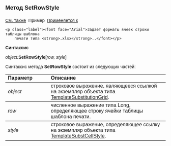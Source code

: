<html>
<head>
<title>TemplateSubstitution\SetRowStyle</title>
<style type="text/css">
.auto-style1 {
	text-decoration: underline;
}
    .style1
    {
        width: 26%;
    }
</style>
</head>

<body>

<p><strong><font size="4" face="Arial">Метод SetRowStyle<br>
<br>
</font></strong><font face="Arial"><span class="auto-style1"><a href="../TemplateSubstitutionGrid.html">См. также</a></span>&nbsp;
Пример&nbsp; <a href="../TemplateSubstitutionGrid.html">Применяется к</a></font></p>

    <p class="label"><font face="Arial">Задает форматы ячеек строки таблицы шаблона 
        печати типа <strong>.xlsx</strong>..</font></p>

<p class="label"><font face="Arial"><b>Синтаксис</b></font></p>

<p><font face="Arial"><em>object</em><strong>.SetRowStyle</strong>[<em>row, style</em>]</font></p>

<p><font face="Arial">Синтаксис метода <strong>SetRowStyle</strong>
состоит из следующих частей:</font></p>

<table border="1" cellPadding="5" cols="2" frame="below" rules="rows">
<TBODY>
  <tr vAlign="top">
    <td class="style1"><font face="Arial"><b>Параметр</b></font></td>
    <td class="label" width="71%"><font face="Arial"><strong>Описание</strong></font></td>
  </tr>
  <tr>
    <td class="style1"><font face="Arial"><em>object</em></font></td>
    <td width="71%"><font face="Arial">строковое выражение, являющееся ссылкой на 
        экземпляр объекта типа <a href="../TemplateSubstitutionGrid.html">TemplateSubstitutionGrid</a>.</font></td>
  </tr>
    <tr>
    <td class="style1"><font face="Arial"><em> row</em></font></td>
    <td width="71%"><font face="Arial">численное выражение типа Long, oпределяющее 
        строку ячейки таблицы шаблона печати.</font></td>
    </tr>
    <tr>
    <td class="style1"><font face="Arial"><em> style</em></font></td>
    <td width="71%"><font face="Arial">строковое выражение, oпределяющее ссылку на 
        экземпляр объекта типа
        <a href="../TemplateSubstCellStyle.html">
        TemplateSubstCellStyle</a>.</font></td>
    </tr>
    </table>
    <p>
        &nbsp;</p>
</body>
</html>
